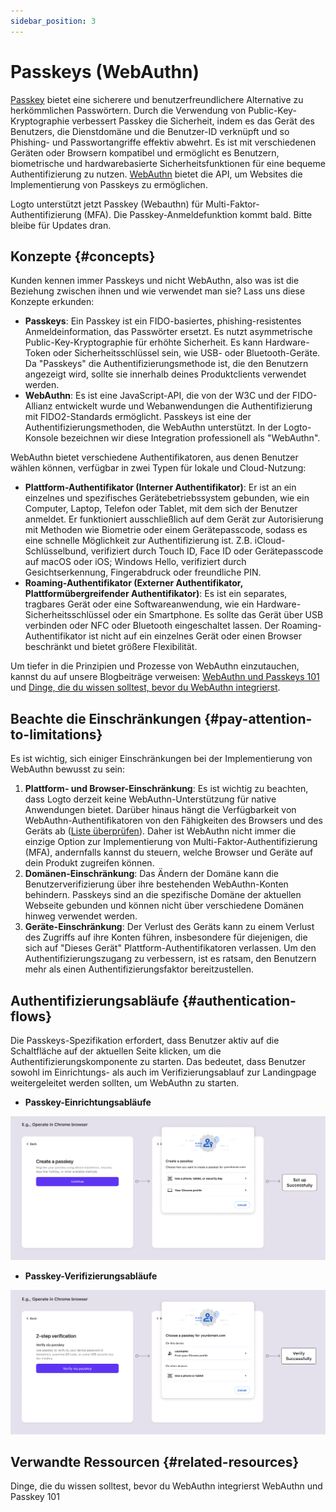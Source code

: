 ```yaml
---
sidebar_position: 3
---
```


# Passkeys (WebAuthn)

[Passkey](https://auth.wiki/passkey) bietet eine sicherere und benutzerfreundlichere Alternative zu herkömmlichen Passwörtern. Durch die Verwendung von Public-Key-Kryptographie verbessert Passkey die Sicherheit, indem es das Gerät des Benutzers, die Dienstdomäne und die Benutzer-ID verknüpft und so Phishing- und Passwortangriffe effektiv abwehrt. Es ist mit verschiedenen Geräten oder Browsern kompatibel und ermöglicht es Benutzern, biometrische und hardwarebasierte Sicherheitsfunktionen für eine bequeme Authentifizierung zu nutzen. [WebAuthn](https://auth.wiki/webauthn) bietet die API, um Websites die Implementierung von Passkeys zu ermöglichen.

Logto unterstützt jetzt Passkey (Webauthn) für Multi-Faktor-Authentifizierung (MFA). Die Passkey-Anmeldefunktion kommt bald. Bitte bleibe für Updates dran.

## Konzepte {#concepts}

Kunden kennen immer Passkeys und nicht WebAuthn, also was ist die Beziehung zwischen ihnen und wie verwendet man sie? Lass uns diese Konzepte erkunden:

- **Passkeys**: Ein Passkey ist ein FIDO-basiertes, phishing-resistentes Anmeldeinformation, das Passwörter ersetzt. Es nutzt asymmetrische Public-Key-Kryptographie für erhöhte Sicherheit. Es kann Hardware-Token oder Sicherheitsschlüssel sein, wie USB- oder Bluetooth-Geräte. Da "Passkeys" die Authentifizierungsmethode ist, die den Benutzern angezeigt wird, sollte sie innerhalb deines Produktclients verwendet werden.
- **WebAuthn**: Es ist eine JavaScript-API, die von der W3C und der FIDO-Allianz entwickelt wurde und Webanwendungen die Authentifizierung mit FIDO2-Standards ermöglicht. Passkeys ist eine der Authentifizierungsmethoden, die WebAuthn unterstützt. In der Logto-Konsole bezeichnen wir diese Integration professionell als "WebAuthn".

WebAuthn bietet verschiedene Authentifikatoren, aus denen Benutzer wählen können, verfügbar in zwei Typen für lokale und Cloud-Nutzung:

- **Plattform-Authentifikator (Interner Authentifikator)**: Er ist an ein einzelnes und spezifisches Gerätebetriebssystem gebunden, wie ein Computer, Laptop, Telefon oder Tablet, mit dem sich der Benutzer anmeldet. Er funktioniert ausschließlich auf dem Gerät zur Autorisierung mit Methoden wie Biometrie oder einem Gerätepasscode, sodass es eine schnelle Möglichkeit zur Authentifizierung ist. Z.B. iCloud-Schlüsselbund, verifiziert durch Touch ID, Face ID oder Gerätepasscode auf macOS oder iOS; Windows Hello, verifiziert durch Gesichtserkennung, Fingerabdruck oder freundliche PIN.
- **Roaming-Authentifikator (Externer Authentifikator, Plattformübergreifender Authentifikator)**: Es ist ein separates, tragbares Gerät oder eine Softwareanwendung, wie ein Hardware-Sicherheitsschlüssel oder ein Smartphone. Es sollte das Gerät über USB verbinden oder NFC oder Bluetooth eingeschaltet lassen. Der Roaming-Authentifikator ist nicht auf ein einzelnes Gerät oder einen Browser beschränkt und bietet größere Flexibilität.

Um tiefer in die Prinzipien und Prozesse von WebAuthn einzutauchen, kannst du auf unsere Blogbeiträge verweisen: [WebAuthn und Passkeys 101](https://blog.logto.io/web-authn-and-passkey-101/) und [Dinge, die du wissen solltest, bevor du WebAuthn integrierst](https://blog.logto.io/webauthn-base-knowledge/).

## Beachte die Einschränkungen {#pay-attention-to-limitations}

Es ist wichtig, sich einiger Einschränkungen bei der Implementierung von WebAuthn bewusst zu sein:

1. **Plattform- und Browser-Einschränkung**: Es ist wichtig zu beachten, dass Logto derzeit keine WebAuthn-Unterstützung für native Anwendungen bietet. Darüber hinaus hängt die Verfügbarkeit von WebAuthn-Authentifikatoren von den Fähigkeiten des Browsers und des Geräts ab ([Liste überprüfen](https://caniuse.com/?search=webauthn)). Daher ist WebAuthn nicht immer die einzige Option zur Implementierung von Multi-Faktor-Authentifizierung (MFA), andernfalls kannst du steuern, welche Browser und Geräte auf dein Produkt zugreifen können.
2. **Domänen-Einschränkung**: Das Ändern der Domäne kann die Benutzerverifizierung über ihre bestehenden WebAuthn-Konten behindern. Passkeys sind an die spezifische Domäne der aktuellen Webseite gebunden und können nicht über verschiedene Domänen hinweg verwendet werden.
3. **Geräte-Einschränkung**: Der Verlust des Geräts kann zu einem Verlust des Zugriffs auf ihre Konten führen, insbesondere für diejenigen, die sich auf "Dieses Gerät" Plattform-Authentifikatoren verlassen. Um den Authentifizierungszugang zu verbessern, ist es ratsam, den Benutzern mehr als einen Authentifizierungsfaktor bereitzustellen.

## Authentifizierungsabläufe {#authentication-flows}

Die Passkeys-Spezifikation erfordert, dass Benutzer aktiv auf die Schaltfläche auf der aktuellen Seite klicken, um die Authentifizierungskomponente zu starten. Das bedeutet, dass Benutzer sowohl im Einrichtungs- als auch im Verifizierungsablauf zur Landingpage weitergeleitet werden sollten, um WebAuthn zu starten.

- **Passkey-Einrichtungsabläufe**

![WebAuthn-Einrichtungsablauf](./assets/webauthn-setup-flow.png)

- **Passkey-Verifizierungsabläufe**

![WebAuthn-Verifizierungsablauf](./assets/webauthn-verification-flow.png)

## Verwandte Ressourcen {#related-resources}

<Url href="https://blog.logto.io/webauthn-base-knowledge">
  Dinge, die du wissen solltest, bevor du WebAuthn integrierst
</Url>

<Url href="https://blog.logto.io/web-authn-and-passkey-101">
  WebAuthn und Passkey 101
</Url>
